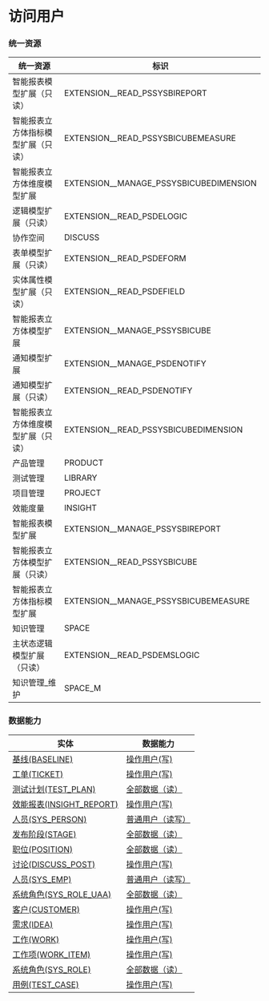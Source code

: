 # 访问用户 <!-- {docsify-ignore-all} -->



### 统一资源

|统一资源|标识|
|---|---|
|智能报表模型扩展（只读）|EXTENSION__READ_PSSYSBIREPORT|
|智能报表立方体指标模型扩展（只读）|EXTENSION__READ_PSSYSBICUBEMEASURE|
|智能报表立方体维度模型扩展|EXTENSION__MANAGE_PSSYSBICUBEDIMENSION|
|逻辑模型扩展（只读）|EXTENSION__READ_PSDELOGIC|
|协作空间|DISCUSS|
|表单模型扩展（只读）|EXTENSION__READ_PSDEFORM|
|实体属性模型扩展（只读）|EXTENSION__READ_PSDEFIELD|
|智能报表立方体模型扩展|EXTENSION__MANAGE_PSSYSBICUBE|
|通知模型扩展|EXTENSION__MANAGE_PSDENOTIFY|
|通知模型扩展（只读）|EXTENSION__READ_PSDENOTIFY|
|智能报表立方体维度模型扩展（只读）|EXTENSION__READ_PSSYSBICUBEDIMENSION|
|产品管理|PRODUCT|
|测试管理|LIBRARY|
|项目管理|PROJECT|
|效能度量|INSIGHT|
|智能报表模型扩展|EXTENSION__MANAGE_PSSYSBIREPORT|
|智能报表立方体模型扩展（只读）|EXTENSION__READ_PSSYSBICUBE|
|智能报表立方体指标模型扩展|EXTENSION__MANAGE_PSSYSBICUBEMEASURE|
|知识管理|SPACE|
|主状态逻辑模型扩展（只读）|EXTENSION__READ_PSDEMSLOGIC|
|知识管理_维护|SPACE_M|



### 数据能力

|实体|数据能力|
|---|---|
|[基线(BASELINE)](module/Base/baseline)|<a href ="#/module/Base/baseline#baseline-user_w">操作用户(写)</a>|
|[工单(TICKET)](module/ProdMgmt/ticket)|<a href ="#/module/ProdMgmt/ticket#ticket-user_w">操作用户(写)</a>|
|[测试计划(TEST_PLAN)](module/TestMgmt/test_plan)|<a href ="#/module/TestMgmt/test_plan#test_plan-all_r">全部数据（读）</a>|
|[效能报表(INSIGHT_REPORT)](module/Insight/insight_report)|<a href ="#/module/Insight/insight_report#insight_report-user_w">操作用户(写)</a>|
|[人员(SYS_PERSON)](module/ibizsysmgr/sys_person)|<a href ="#/module/ibizsysmgr/sys_person#sys_person-user_rw">普通用户（读写）</a>|
|[发布阶段(STAGE)](module/ProjMgmt/stage)|<a href ="#/module/ProjMgmt/stage#stage-all_r">全部数据（读）</a>|
|[职位(POSITION)](module/Base/position)|<a href ="#/module/Base/position#position-all_r">全部数据（读）</a>|
|[讨论(DISCUSS_POST)](module/Team/discuss_post)|<a href ="#/module/Team/discuss_post#discuss_post-user_w">操作用户(写)</a>|
|[人员(SYS_EMP)](module/ebsx/SysEmployee)|<a href ="#/module/ebsx/SysEmployee#sysemployee-user_rw">普通用户（读写）</a>|
|[系统角色(SYS_ROLE_UAA)](module/ibizsysmgr/sys_role)|<a href ="#/module/ibizsysmgr/sys_role#sys_role-all_r">全部数据（读）</a>|
|[客户(CUSTOMER)](module/ProdMgmt/customer)|<a href ="#/module/ProdMgmt/customer#customer-user_w">操作用户(写)</a>|
|[需求(IDEA)](module/ProdMgmt/idea)|<a href ="#/module/ProdMgmt/idea#idea-user_w">操作用户(写)</a>|
|[工作(WORK)](module/Base/work)|<a href ="#/module/Base/work#work-user_w">操作用户(写)</a>|
|[工作项(WORK_ITEM)](module/ProjMgmt/work_item)|<a href ="#/module/ProjMgmt/work_item#work_item-user_w">操作用户(写)</a>|
|[系统角色(SYS_ROLE)](module/ebsx/Role)|<a href ="#/module/ebsx/Role#role-all_r">全部数据（读）</a>|
|[用例(TEST_CASE)](module/TestMgmt/test_case)|<a href ="#/module/TestMgmt/test_case#test_case-user_w">操作用户(写)</a>|



